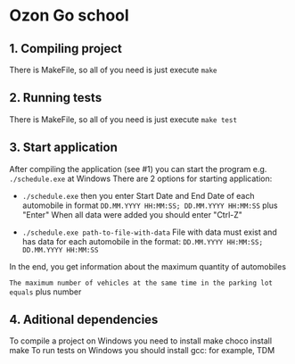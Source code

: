 # Ozon Go school

## 1. Compiling project
There is MakeFile, so all of you need is just execute `make`

## 2. Running tests
There is MakeFile, so all of you need is just execute `make test`

## 3. Start application
After compiling the application (see #1) you can start the program e.g. `./schedule.exe` at Windows There are 2 options for starting application:

- `./schedule.exe` then you enter Start Date and End Date of each automobile in format `DD.MM.YYYY HH:MM:SS; DD.MM.YYYY HH:MM:SS` plus "Enter" When all data were added you should enter "Ctrl-Z"

- `./schedule.exe path-to-file-with-data` File with data must exist and has data for each automobile in the format: `DD.MM.YYYY HH:MM:SS; DD.MM.YYYY HH:MM:SS`

In the end, you get information about the maximum quantity of automobiles 

`The maximum number of vehicles at the same time in the parking lot equals` plus number

## 4. Aditional dependencies
To compile a project on Windows you need to install make choco install make
To run tests on Windows you should install gcc: for example, TDM